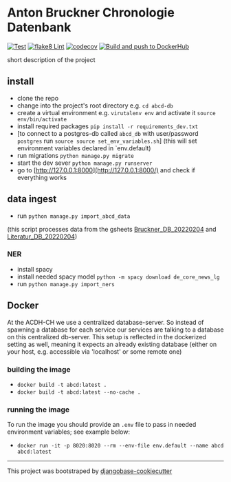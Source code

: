# Anton Bruckner Chronologie Datenbank
[![Test](https://github.com/acdh-oeaw/abcd-db/actions/workflows/test.yml/badge.svg)](https://github.com/acdh-oeaw/abcd-db/actions/workflows/test.yml)
[![flake8 Lint](https://github.com/acdh-oeaw/abcd-db/actions/workflows/lint.yml/badge.svg)](https://github.com/acdh-oeaw/abcd-db/actions/workflows/lint.yml)
[![codecov](https://codecov.io/gh/acdh-oeaw/abcd-db/branch/master/graph/badge.svg?token=0068S12XV0)](https://codecov.io/gh/acdh-oeaw/abcd-db)
[![Build and push to DockerHub](https://github.com/acdh-oeaw/abcd-db/actions/workflows/build.yml/badge.svg)](https://github.com/acdh-oeaw/abcd-db/actions/workflows/build.yml)


short description of the project

## install

* clone the repo
* change into the project's root directory e.g. `cd abcd-db`
* create a virtual environment e.g. `virutalenv env` and activate it `source env/bin/activate`
* install required packages `pip install -r requirements_dev.txt`
* [to connect to a postgres-db called `abcd_db` with user/password `postgres` run `source source set_env_variables.sh`] (this will set environment variables declared in `env.default)
* run migrations `python manage.py migrate`
* start the dev sever `python manage.py runserver`
* go to [http://127.0.0.1:8000](http://127.0.0.1:8000/) and check if everything works

## data ingest

* run `python manage.py import_abcd_data`

(this script processes data from the gsheets [Bruckner_DB_20220204](https://docs.google.com/spreadsheets/d/1oG_DsN_MkAXg8mR-WmPANMyuZYbWllsNLQ6blGE_70E) and [Literatur_DB_20220204](https://docs.google.com/spreadsheets/d/17lfhVUW6RYSdwkSoginK0uKMI_Dn-iGPgAw1wcKgnHI))

### NER

* install spacy
* install needed spacy model `python -m spacy download de_core_news_lg`
* run `python manage.py import_ners`

## Docker

At the ACDH-CH we use a centralized database-server. So instead of spawning a database for each service our services are talking to a database on this centralized db-server. This setup is reflected in the dockerized setting as well, meaning it expects an already existing database (either on your host, e.g. accessible via 'localhost' or some remote one)

### building the image

* `docker build -t abcd:latest .`
* `docker build -t abcd:latest --no-cache .`


### running the image

To run the image you should provide an `.env` file to pass in needed environment variables; see example below:

* `docker run -it -p 8020:8020 --rm --env-file env.default --name abcd abcd:latest`

-----

This project was bootstraped by [djangobase-cookiecutter](https://github.com/acdh-oeaw/djangobase-cookiecutter)